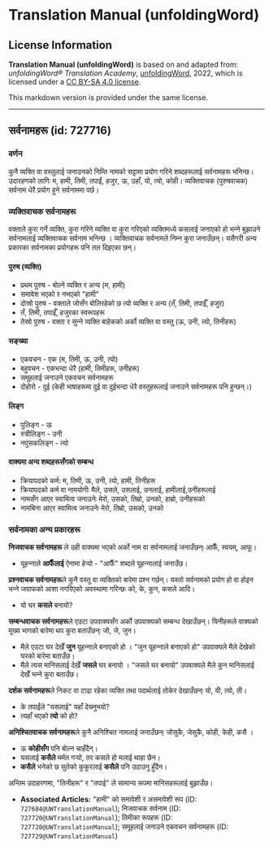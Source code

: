 # Translation Manual (unfoldingWord)

## License Information

**Translation Manual (unfoldingWord)** is based on and adapted from: _unfoldingWord® Translation Academy_, [unfoldingWord](https://unfoldingword.org/utw), 2022, which is licensed under a [CC BY-SA 4.0 license](https://creativecommons.org/licenses/by-sa/4.0/legalcode.en).

This markdown version is provided under the same license.



--------------------------------

## सर्वनामहरू (id: 727716)

### वर्णन

कुनै व्यक्ति वा वस्तुलाई जनाउनको निम्ति नामको सट्टामा प्रयोग गरिने शब्दहरूलाई सर्वनामहरू भनिन्छ। उदारहणको लागिः म, हामी, तिमी, तपाईं, हजुर, ऊ, उहाँ, यो, त्यो, कोही। व्यक्तिवाचक (पुरुषवाचक) सर्वनाम धेरै प्रयोग हुने सर्वनाममा पर्छ।

### व्यक्तिवाचक सर्वनामहरू

वक्ताले कुरा गर्ने व्यक्ति, कुरा गरिने व्यक्ति वा कुरा गरिएको व्यक्तिमध्ये कसलाई जनाएको हो भन्‍ने बुझाउने सर्वनामलाई व्यक्तिवाचक सर्वनाम भनिन्छ । व्यक्तिवाचक सर्वनामले निम्‍न कुरा जनाउँछन्। यसैगरी अन्य प्रकारका सर्वनामका प्रयोगहरू पनि तल दिइएका छन्।

#### पुरुष (व्यक्ति)

* प्रथम पुरुष \- बोल्‍ने व्यक्ति र अन्य (म, हामी)
* समावेश भएको र नभएको "हामी"
* दोस्रो पुरुष \- वक्ताले जोसँग बोलिरहेको छ त्यो व्यक्ति र अन्य (तँ, तिमी, तपाईँ, हजुर)
* तँ, तिमी, तपाईँ, हजुरका स्वरूपहरू
* तेस्रो पुरुष \- वक्ता र सुन्‍ने व्यक्ति बाहेकको अर्को व्यक्ति वा वस्तु (ऊ, उनी, त्यो, तिनीहरू)

#### सङ्ख्या

* एकवचन \- एक (म, तिमी, ऊ, उनी, त्यो)
* बहुवचन \- एकभन्दा धेरै (हामी, तिमीहरू, उनीहरू)
* समूहलाई जनाउने एकवचन सर्वनामहरू
* दोहोरो \- दुई (केही भाषाहरूमा दुई वा दुईभन्दा धेरै वस्तुहरूलाई जनाउने सर्वनामहरू पनि हुन्छन्।)

#### लिङ्ग

* पुलिङ्ग \- ऊ
* स्त्रीलिङ्ग \- उनी
* नपुंसकलिङ्ग \- त्यो

#### वाक्यमा अन्य शब्दहरूसँगको सम्बन्ध

* क्रियापदको कर्म: म, तिमी, ऊ, उनी, त्यो, हामी, तिनीहरू
* क्रियापदको कर्म वा नामयोगीः मैले, उसले, उसलाई, उनलाई, हामीलाई,उनीहरूलाई
* नामसँग आएर स्वामित्व जनाउनेः मेरो, उसको, तिम्रो, उनको, हाम्रो, उनीहरूको
* नामबिना आएर स्वामित्व जनाउनेः मेरो, तिम्रो, उसको, उनको

### सर्वनामका अन्य प्रकारहरू

**निजवाचक सर्वनामहरू** ले उही वाक्यमा भएको अर्को नाम वा सर्वनामलाई जनाउँछन्ः आफैँ, स्वयम्, आफू।

* यूहन्‍नाले **आफैँलाई** ऐनामा हेर्‍यो \- "आफैँ" शब्दले यूहन्‍नालाई जनाउँछ।

**प्रश्‍नवाचक सर्वनामहरू**ले कुनै वस्तु वा व्यक्तिको बारेमा प्रश्‍न गर्छन्। यस्तो सर्वनामको प्रयोग हो वा होइन भन्‍ने जवाफको आशा नगरिएको अवस्थामा गरिन्छः को, के, कुन, कसले आदि।

* यो घर **कसले** बनायो?

**सम्बन्धवाचक सर्वनामहरू**ले एउटा उपवाक्यसँग अर्को उपवाक्यको सम्बन्ध देखाउँछन्। यिनीहरूले वाक्यको मूख्य भागको बारेमा थप कुरा बताउँछन्ः जो, जे, जुन।

* मैले एउटा घर देखेँ **जुन** यूहन्‍नाले बनाएको हो । "जुन यूहन्‍नाले बनाएको हो" उपवाक्यले मैले देखेको घरको बारेमा बताउँछ।
* मैले त्यस मानिसलाई देखेँ **जसले** घर बनायो । "जसले घर बनायो" उपवाक्यले मैले कुन मानिसलाई देखेँ भन्‍ने कुरा बताउँछ।

**दर्शक सर्वनामहरू**ले निकट वा टाढा रहेका व्यक्ति तथा पदार्थलाई तोकेर देखाउँछन्ः यो, यी, त्यो, ती।

* के तपाईंले "यसलाई" यहाँ देख्‍नुभयो?
* त्यहाँ भएको **त्यो** को हो?

**अनिश्‍चितवाचक सर्वनामहरू**ले कुनै अनिश्‍चित नामलाई जनाउँछन्ः जोसुकै, जेसुकै, कोही, केही, कसै ।

* ऊ **कोहीसँग** पनि बोल्‍न चाहँदैन्।
* यसलाई **कसैले** मर्मत गर्‍यो, तर कसले हो मलाई थाहा छैन।
* **कसैले** भनेको छ सुतेको कुकुरलाई **कसैले** पनि उठाउनु हुँदैन।

अन्तिम उदाहरणमा, "तिनीहरू" र "तपाई" ले सामान्य रूपमा मानिसहरूलाई बुझाउँछ।

* **Associated Articles:** "हामी" को समावेशी र असमावेशी रूप (ID: `727684@UWTranslationManual`); निजवाचक सर्वनाम (ID: `727720@UWTranslationManual`); तिमीका रूपहरू (ID: `727728@UWTranslationManual`); समूहलाई जनाउने एकवचन सर्वनामहरू (ID: `727729@UWTranslationManual`)

